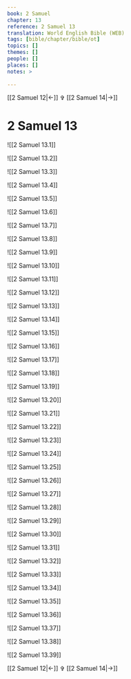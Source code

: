 ```yaml
---
book: 2 Samuel
chapter: 13
reference: 2 Samuel 13
translation: World English Bible (WEB)
tags: [bible/chapter/bible/ot]
topics: []
themes: []
people: []
places: []
notes: >
  
---
```


[[2 Samuel 12|<-]] ✞ [[2 Samuel 14|->]]

# 2 Samuel 13

![[2 Samuel 13.1]]

![[2 Samuel 13.2]]

![[2 Samuel 13.3]]

![[2 Samuel 13.4]]

![[2 Samuel 13.5]]

![[2 Samuel 13.6]]

![[2 Samuel 13.7]]

![[2 Samuel 13.8]]

![[2 Samuel 13.9]]

![[2 Samuel 13.10]]

![[2 Samuel 13.11]]

![[2 Samuel 13.12]]

![[2 Samuel 13.13]]

![[2 Samuel 13.14]]

![[2 Samuel 13.15]]

![[2 Samuel 13.16]]

![[2 Samuel 13.17]]

![[2 Samuel 13.18]]

![[2 Samuel 13.19]]

![[2 Samuel 13.20]]

![[2 Samuel 13.21]]

![[2 Samuel 13.22]]

![[2 Samuel 13.23]]

![[2 Samuel 13.24]]

![[2 Samuel 13.25]]

![[2 Samuel 13.26]]

![[2 Samuel 13.27]]

![[2 Samuel 13.28]]

![[2 Samuel 13.29]]

![[2 Samuel 13.30]]

![[2 Samuel 13.31]]

![[2 Samuel 13.32]]

![[2 Samuel 13.33]]

![[2 Samuel 13.34]]

![[2 Samuel 13.35]]

![[2 Samuel 13.36]]

![[2 Samuel 13.37]]

![[2 Samuel 13.38]]

![[2 Samuel 13.39]]

[[2 Samuel 12|<-]] ✞ [[2 Samuel 14|->]]
